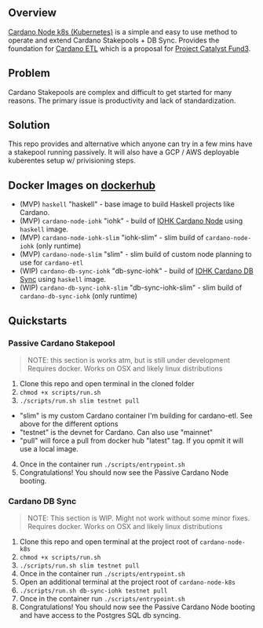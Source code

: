 ## Overview
[Cardano Node k8s (Kubernetes)](https://github.com/floydcraft/cardano-node-k8s) is a simple and easy to use method to operate and extend Cardano Stakepools + DB Sync. Provides the foundation for [Cardano ETL](https://github.com/floydcraft/cardano-etl) which is a proposal for [Project Catalyst Fund3](https://cardano.ideascale.com/a/dtd/Cardano-ETL-Public-BigQuery-Data/334530-48088).

## Problem
Cardano Stakepools are complex and difficult to get started for many reasons. The primary issue is productivity and lack of standardization.

## Solution
This repo provides and alternative which anyone can try in a few mins have a stakepool running passively. It will also have a GCP / AWS deployable kuberentes setup w/ privisioning steps.

## Docker Images on [dockerhub](https://hub.docker.com/u/floydcraft)
- (MVP) `haskell` "haskell" - base image to build Haskell projects like Cardano.
- (MVP) `cardano-node-iohk` "iohk" - build of [IOHK Cardano Node](https://github.com/input-output-hk/cardano-node) using `haskell` image.
- (MVP) `cardano-node-iohk-slim` "iohk-slim" - slim build of `cardano-node-iohk` (only runtime)
- (MVP) `cardano-node-slim` "slim" - slim build of custom node planning to use for `cardano-etl`
- (WIP) `cardano-db-sync-iohk` "db-sync-iohk" - build of [IOHK Cardano DB Sync](https://github.com/input-output-hk/cardano-db-sync) using `haskell` image.
- (WIP) `cardano-db-sync-iohk-slim` "db-sync-iohk-slim" - slim build of `cardano-db-sync-iohk` (only runtime)

## Quickstarts
### Passive Cardano Stakepool
> NOTE: this section is works atm, but is still under development
> Requires docker. Works on OSX and likely linux distributions

1. Clone this repo and open terminal in the cloned folder
2. `chmod +x scripts/run.sh`
3. `./scripts/run.sh slim testnet pull`
- "slim" is my custom Cardano container I'm building for cardano-etl. See above for the different options
- "testnet" is the devnet for Cardano. Can also use "mainnet"
- "pull" will force a pull from docker hub "latest" tag. If you opmit it will use a local image.
4. Once in the container run `./scripts/entrypoint.sh`
5. Congratulations! You should now see the Passive Cardano Node booting.

### Cardano DB Sync
> NOTE: This section is WIP. Might not work without some minor fixes.
> Requires docker. Works on OSX and likely linux distributions

1. Clone this repo and open terminal at the project root of `cardano-node-k8s`
2. `chmod +x scripts/run.sh`
3. `./scripts/run.sh slim testnet pull`
4. Once in the container run `./scripts/entrypoint.sh`   
5. Open an additional terminal at the project root of `cardano-node-k8s`
6. `./scripts/run.sh db-sync-iohk testnet pull`
7. Once in the container run `./scripts/entrypoint.sh`
8. Congratulations! You should now see the Passive Cardano Node booting and have access to the Postgres SQL db syncing.



